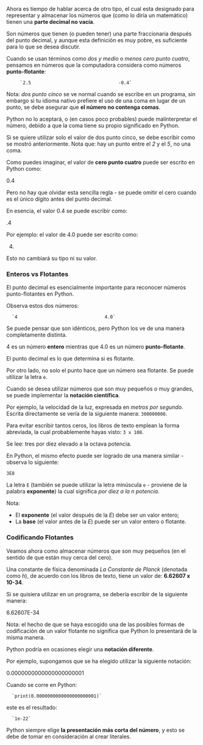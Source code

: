 Ahora es tiempo de hablar acerca de otro tipo, el cual esta designado para representar y almacenar los números que (como lo diría un matemático) tienen una **parte decimal no vacía**.

Son números que tienen (o pueden tener) una parte fraccionaria después del punto decimal, y aunque esta definición es muy pobre, es suficiente para lo que se desea discutir.

Cuando se usan términos como _dos y medio_ o _menos cero punto cuatro_, pensamos en números que la computadora considera como números **punto-flotante**:
 
		 `2.5                                -0.4`

Nota: _dos punto cinco_ se ve normal cuando se escribe en un programa, sin embargo si tu idioma nativo prefiere el uso de una coma en lugar de un punto, se debe asegurar que **el número no contenga comas**.

Python no lo aceptará, o (en casos poco probables) puede malinterpretar el número, debido a que la coma tiene su propio significado en Python.

Si se quiere utilizar solo el valor de dos punto cinco, se debe escribir como se mostró anteriormente. Nota que: hay un punto entre el _2_ y el _5_, no una coma.

Como puedes imaginar, el valor de **cero punto cuatro** puede ser escrito en Python como:

0.4  

Pero no hay que olvidar esta sencilla regla - se puede omitir el cero cuando es el único dígito antes del punto decimal.

En esencia, el valor 0.4 se puede escribir como:

.4  

Por ejemplo: el valor de 4.0 puede ser escrito como:

4.  

Esto no cambiará su tipo ni su valor.

### Enteros vs Flotantes

El punto decimal es esencialmente importante para reconocer números punto-flotantes en Python.

Observa estos dos números:

      `4                                4.0`
      
Se puede pensar que son idénticos, pero Python los ve de una manera completamente distinta.

4 es un número **entero** mientras que 4.0 es un número **punto-flotante**.

El punto decimal es lo que determina si es flotante.

Por otro lado, no solo el punto hace que un número sea flotante. Se puede utilizar la letra `e`.

Cuando se desea utilizar números que son muy pequeños o muy grandes, se puede implementar la **notación científica**.

Por ejemplo, la velocidad de la luz, expresada en _metros por segundo_. Escrita directamente se vería de la siguiente manera: `300000000`.

Para evitar escribir tantos ceros, los libros de texto emplean la forma abreviada, la cual probablemente hayas visto: `3 x 108`.

Se lee: tres por diez elevado a la octava potencia.

En Python, el mismo efecto puede ser logrado de una manera similar - observa lo siguiente:

`3E8`  

La letra `E` (también se puede utilizar la letra minúscula `e` - proviene de la palabra **exponente**) la cual significa _por diez a la n potencia_.

Nota:

- El **exponente** (el valor después de la _E_) debe ser un valor entero;
- La **base** (el valor antes de la _E_) puede ser un valor entero o flotante.

### Codificando Flotantes

Veamos ahora como almacenar números que son muy pequeños (en el sentido de que están muy cerca del cero).

Una constante de física denominada _La Constante de Planck_ (denotada como _h_), de acuerdo con los libros de texto, tiene un valor de: **6.62607 x 10-34**.

Si se quisiera utilizar en un programa, se debería escribir de la siguiente manera:

6.62607E-34  

Nota: el hecho de que se haya escogido una de las posibles formas de codificación de un valor flotante no significa que Python lo presentará de la misma manera.

Python podría en ocasiones elegir una **notación diferente**.

Por ejemplo, supongamos que se ha elegido utilizar la siguiente notación:

0.0000000000000000000001  

Cuando se corre en Python:

      `print(0.0000000000000000000001)`

este es el resultado:

      `1e-22`

Python siempre elige **la presentación más corta del número**, y esto se debe de tomar en consideración al crear literales.


